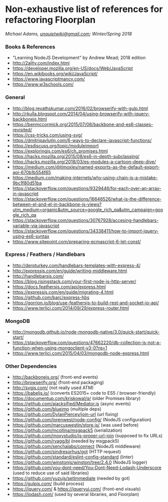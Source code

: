 Non-exhaustive list of references for refactoring Floorplan
=========

*Michael Adams, unquietwiki@gmail.com; Winter/Spring 2018*

### Books & References

- "Learning NodeJS Development" by Andrew Mead; 2018 edition
- http://2ality.com/index.html
- https://developer.mozilla.org/en-US/docs/Web/JavaScript
- https://en.wikibooks.org/wiki/JavaScript/
- https://www.javascriptmancy.com/
- https://www.w3schools.com/

### General

- http://blog.revathskumar.com/2016/02/browserify-with-gulp.html
- http://rkulla.blogspot.com/2014/04/using-browserify-with-jquery-backbonejs.html
- https://benmccormick.org/2015/07/06/backbone-and-es6-classes-revisited/
- https://css-tricks.com/using-svg/
- https://dmitripavlutin.com/6-ways-to-declare-javascript-functions/
- https://esdiscuss.org/topic/moduleimport
- https://exploringjs.com/es6/ch_promises.html
- https://hacks.mozilla.org/2015/08/es6-in-depth-subclassing/
- https://hacks.mozilla.org/2018/03/es-modules-a-cartoon-deep-dive/
- https://medium.com/@timoxley/named-exports-as-the-default-export-api-670b1b554f65
- https://medium.com/making-internets/why-using-chain-is-a-mistake-9bc1f80d51ba
- https://stackoverflow.com/questions/9329446/for-each-over-an-array-in-javascript
- https://stackoverflow.com/questions/16646526/what-is-the-difference-between-el-and-el-in-backbone-js-views?utm_medium=organic&utm_source=google_rich_qa&utm_campaign=google_rich_qa
- https://stackoverflow.com/questions/30767928/accesing-handlebars-variable-via-javascript
- https://stackoverflow.com/questions/34338411/how-to-import-jquery-using-es6-syntax
- https://www.sitepoint.com/preparing-ecmascript-6-let-const/

### Express / Feathers / Handlebars

- http://derpturkey.com/handlebars-templates-with-express-4/
- http://expressjs.com/en/guide/writing-middleware.html
- http://handlebarsjs.com/
- https://blog.risingstack.com/your-first-node-js-http-server/
- https://docs.feathersjs.com/api/express.html
- https://expressjs.com/en/guide/migrating-4.html
- https://github.com/barc/express-hbs
- https://gorrion.io/blog/use-feathersjs-to-build-rest-and-socket-io-api/
- https://www.terlici.com/2014/09/29/express-router.html

### MongoDB

- http://mongodb.github.io/node-mongodb-native/3.0/quick-start/quick-start/
- https://stackoverflow.com/questions/47662220/db-collection-is-not-a-function-when-using-mongoclient-v3-0?rq=1
- https://www.terlici.com/2015/04/03/mongodb-node-express.html

### Other Dependencies

- http://backbonejs.org/ (front-end events)
- http://browserify.org/ (front-end packaging)
- http://svgjs.com/ (not really used ATM)
- https://babeljs.io/ (converts ES2015+ code to ES5 / browser-friendly)
- https://documentup.com/kriskowal/q/ (older Promises library)
- https://github.com/ajacksified/Mediator.js (async events)
- https://github.com/blueimp (multiple deps)
- https://github.com/DylanPiercey/join-url (url fixing)
- https://github.com/lorenwest/node-config/ (NodeJS configuration)
- https://github.com/marcuswestin/store.js/ (was used before)
- https://github.com/mcollina/msgpack5 (serialization)
- https://github.com/moxystudio/js-proper-url-join (supposed to fix URLs)
- https://github.com/rvagg/bl (needed by msgpack5)
- https://github.com/senchalabs/connect (NodeJS middleware)
- https://github.com/sindresorhus/got (HTTP request)
- https://github.com/standard/eslint-config-standard (linter)
- https://github.com/winstonjs/winston/tree/2.4.0 (NodeJS logger)
- https://github.com/you-dont-need/You-Dont-Need-Lodash-Underscore (used to reduce use of said libraries)
- https://github.com/yuzujs/setImmediate (needed by got)
- https://gulpjs.com/ (build process)
- https://jquery.com/ & https://jqueryui.com/ (front-end visuals)
- https://lodash.com/ (used by several libraries, and Floorplan)
